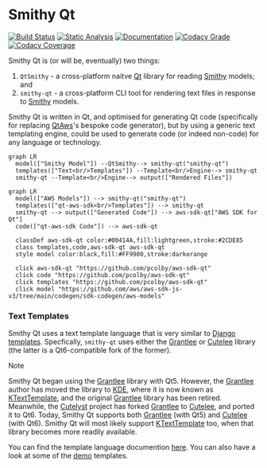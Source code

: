 <!-- SPDX-FileCopyrightText: 2013-2024 Paul Colby <git@colby.id.au> -->
<!-- SPDX-License-Identifier: LGPL-3.0-or-later -->
# Smithy Qt

[![Build Status](https://github.com/pcolby/smithy-qt/actions/workflows/build.yaml/badge.svg?branch=main)](
  https://github.com/pcolby/smithy-qt/actions/workflows/build.yaml?query=branch%3Amain)
[![Static Analysis](https://github.com/pcolby/smithy-qt/actions/workflows/static.yaml/badge.svg?branch=main)](
  https://github.com/pcolby/smithy-qt/actions/workflows/static.yaml?query=branch%3Amain)
[![Documentation](https://github.com/pcolby/smithy-qt/actions/workflows/docs.yaml/badge.svg?branch=main)](
  https://github.com/pcolby/smithy-qt/actions/workflows/docs.yaml?query=branch%3Amain)
[![Codacy Grade](https://app.codacy.com/project/badge/Grade/ca79f90b9ef249b389c980d93fa25d9d)](
  https://app.codacy.com/gh/pcolby/smithy-qt/dashboard)
[![Codacy Coverage](https://app.codacy.com/project/badge/Coverage/ca79f90b9ef249b389c980d93fa25d9d)](
  https://app.codacy.com/gh/pcolby/smithy-qt/dashboard)

Smithy Qt is (or will be, eventually) two things:

1. `QtSmithy` - a cross-platform naitve [Qt] library for reading [Smithy] models; and
2. `smithy-qt` - a cross-platform CLI tool for rendering text files in response to [Smithy] models.

Smithy Qt is written in Qt, and optimised for generating Qt code (specifically for replacing
[QtAws]'s bespoke code generator), but by using a generic text templating engine, could be
used to generate code (or indeed non-code) for any language or technology.

```mermaid
graph LR
  model(["Smithy Model"]) --QtSmithy--> smithy-qt("smithy-qt")
  templates(["Text<br/>Templates"]) --Template<br/>Engine--> smithy-qt
  smithy-qt --Template<br/>Engine--> output(["Rendered Files"])
```

```mermaid
graph LR
  model(["AWS Models"]) --> smithy-qt("smithy-qt")
  templates(["qt-aws-sdk<br/>Templates"]) --> smithy-qt
  smithy-qt --> output(["Generated Code"]) --> aws-sdk-qt["AWS SDK for Qt"]
  code(["qt-aws-sdk Code"]) --> aws-sdk-qt

  classDef aws-sdk-qt color:#00414A,fill:lightgreen,stroke:#2CDE85
  class templates,code,aws-sdk-qt aws-sdk-qt
  style model color:black,fill:#FF9900,stroke:darkorange

  click aws-sdk-qt "https://github.com/pcolby/aws-sdk-qt"
  click code "https://github.com/pcolby/aws-sdk-qt"
  click templates "https://github.com/pcolby/aws-sdk-qt"
  click model "https://github.com/aws/aws-sdk-js-v3/tree/main/codegen/sdk-codegen/aws-models"
```

### Text Templates

Smithy Qt uses a text template language that is very similar to [Django templates]. Specfically, `smithy-qt` uses either
the [Grantlee] or [Cutelee] library (the latter is a Qt6-compatible fork of the former).

> [!NOTE]
> Smithy Qt began using the [Grantlee] library with Qt5. However, the [Grantlee] author has moved the library to [KDE],
> where it is now known as [KTextTemplate], and the original [Grantlee] library has been retired. Meanwhile, the
> [Cutelyst] project has forked [Grantlee] to [Cutelee], and ported it to Qt6. Today, Smithy Qt supports both [Grantlee]
> (with Qt5) and [Cutelee] (with Qt6). Smithy Qt will most likely support [KTextTemplate] too, when that library becomes
> more readily available.

You can find the template language documention [here](https://pcolby.github.io/cutelee/for_themers.html). You can also
have a look at some of the [demo](demo) templates.

[CMake]:            https://cmake.org/ "CMake"
[Cutelee]:          https://github.com/cutelyst/cutelee "The Cutelee Libraries"
[Cutelyst]:         https://cutelyst.org/ "Cutelyst! The Qt Web Framework"
[Django templates]: https://docs.djangoproject.com/en/5.0/ref/templates/ "Django Templates"
[Grantlee]:         https://github.com/steveire/grantlee "The Grantlee Libraries"
[KDE]:              https://kde.org/ "KDE Community"
[KTextTemplate]:    https://invent.kde.org/frameworks/ktexttemplate "The KTextTemplate Library"
[Qt]:               https://www.qt.io/ "Qt cross-platform application development framework"
[QtAws]:            https://github.com/pcolby/aws-sdk-qt "AWS SDK for Qt"
[Smithy]:           https://smithy.io/ "Smithy language for defining services and SDKs"
